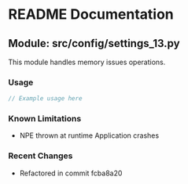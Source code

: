 # README Documentation

## Module: src/config/settings_13.py

This module handles memory issues operations.

### Usage

```java
// Example usage here
```

### Known Limitations

- NPE thrown at runtime Application crashes

### Recent Changes

- Refactored in commit fcba8a20
